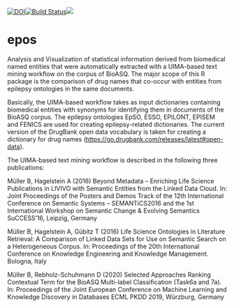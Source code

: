 [![DOI](https://zenodo.org/badge/150077421.svg)](https://zenodo.org/badge/latestdoi/150077421)[![Build Status](https://api.travis-ci.org/bernd-mueller/epos.svg?branch=master)](https://travis-ci.org/bernd-mueller/epos)[![](https://cranlogs.r-pkg.org/badges/grand-total/epos)](https://cran.r-project.org/package=epos)


# epos
Analysis and Visualization of statistical information derived from biomedical named entities that were automatically extracted with a UIMA-based text mining workflow on the corpus of BioASQ. The major scope of this R package is the comparison of drug names that co-occur with entities from epilepsy ontologies in the same documents.

Basically, the UIMA-based workflow takes as input dictionaries containing biomedical entities with synonyms for identifying them in documents of the BioASQ corpus. The epilepsy ontologies EpSO, ESSO, EPILONT, EPISEM and FENICS are used for creating epilepsy-related dictionaries. The current version of the DrugBank open data vocabulary is taken for creating a dictionary for drug names (https://go.drugbank.com/releases/latest#open-data).

The UIMA-based text mining workflow is described in the following three publications:

Müller B, Hagelstein A (2016) Beyond Metadata – Enriching Life Science Publications in LIVIVO with Semantic Entities from the Linked Data Cloud. In: Joint Proceedings of the Posters and Demos Track of the 12th International Conference on Semantic Systems – SEMANTiCS2016 and the 1st International Workshop on Semantic Change & Evolving Semantics SuCCESS’16, Leipzig, Germany

Müller B, Hagelstein A, Gübitz T (2016) Life Science Ontologies in Literature Retrieval: A Comparison of Linked Data Sets for Use on Semantic Search on a Heterogeneous Corpus. In: Proceedings of the 20th International Conference on Knowledge Engineering and Knowledge Management. Bologna, Italy

Müller B, Rebholz-Schuhmann D (2020) Selected Approaches Ranking Contextual Term for the BioASQ Multi-label Classification (Task6a and 7a). In: Proceedings of the Joint European Conference on Machine Learning and Knowledge Discovery in Databases ECML PKDD 2019, Würzburg, Germany